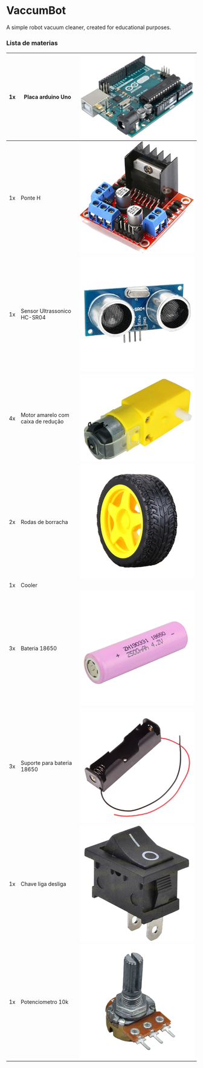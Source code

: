 # VaccumBot
A simple robot vacuum cleaner, created for educational purposes.



### Lista de materias

| 1x   | Placa arduino Uno                  | ![](https://github.com/MakerModulo/geral/blob/main/imgs/placas/arduino_uno.png) |
| ---- | ---------------------------------- | ------------------------------------------------------------ |
| 1x   | Ponte H                            | ![](https://github.com/MakerModulo/geral/blob/main/imgs/shields/ponte_h.png) |
| 1x   | Sensor Ultrassonico HC-SR04        | ![](https://github.com/MakerModulo/geral/blob/main/imgs/sensores/hc-sr04.png) |
| 4x   | Motor amarelo com caixa de redução | ![](https://github.com/MakerModulo/geral/blob/main/imgs/motores/motor_amarelo.png) |
| 2x   | Rodas de borracha                  | ![](https://github.com/MakerModulo/geral/blob/main/imgs/motores/roda.png) |
| 1x   | Cooler                             |                                                              |
| 3x   | Bateria 18650                      | ![](https://github.com/MakerModulo/geral/blob/main/imgs/componentes/bateria_18650.png) |
| 3x   | Suporte para bateria 18650         | ![](https://github.com/MakerModulo/geral/blob/main/imgs/componentes/suporte_bat_18650.png) |
| 1x   | Chave liga desliga                 | ![](https://github.com/MakerModulo/geral/blob/main/imgs/componentes/chave_on_off.png) |
| 1x   | Potenciometro 10k                  | ![](https://github.com/MakerModulo/geral/blob/main/imgs/componentes/potenciometro.png) |

